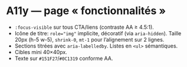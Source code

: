 # A11y — page « fonctionnalités »

- `:focus-visible` sur tous CTA/liens (contraste AA ≥ 4.5:1).
- Icône de titre: `role="img"` implicite, décoratif (via `aria-hidden`). Taille 20px (h-5 w-5), `shrink-0`, `mt-1` pour l’alignement sur 2 lignes.
- Sections titrées avec `aria-labelledby`. Listes en `<ul>` sémantiques.
- Cibles mini 40×40px.
- Texte sur `#151F27`/`#0C1319` conforme AA.

